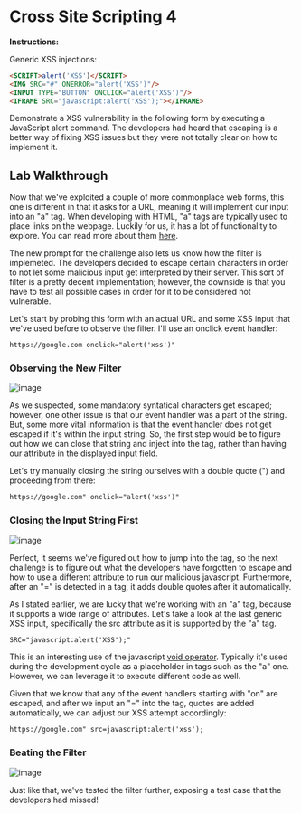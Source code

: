 # Cross Site Scripting 4

**Instructions:**

Generic XSS injections:
```HTML
<SCRIPT>alert('XSS')</SCRIPT>
<IMG SRC="#" ONERROR="alert('XSS')"/>
<INPUT TYPE="BUTTON" ONCLICK="alert('XSS')"/>
<IFRAME SRC="javascript:alert('XSS');"></IFRAME>
```

Demonstrate a XSS vulnerability in the following form by executing a JavaScript alert command. The developers had heard that escaping is a better way of fixing XSS issues but they were not totally clear on how to implement it.

## Lab Walkthrough

Now that we've exploited a couple of more commonplace web forms, this one is different in that it asks for a URL, meaning it will implement our input into an "a" tag. When developing with HTML, "a" tags are typically used to place links on the webpage. Luckily for us, it has a lot of functionality to explore. You can read more about them [here].

The new prompt for the challenge also lets us know how the filter is implemeted. The developers decided to escape certain characters in order to not let some malicious input get interpreted by their server. This sort of filter is a pretty decent implementation; however, the downside is that you have to test all possible cases in order for it to be considered not vulnerable. 

Let's start by probing this form with an actual URL and some XSS input that we've used before to observe the filter.
I'll use an onclick event handler:
```HTML
https://google.com onclick="alert('xss')"
```

### Observing the New Filter
![image](https://user-images.githubusercontent.com/66766340/147059997-828d2784-d074-405e-ab4c-0efdd3ce2076.png)

As we suspected, some mandatory syntatical characters get escaped; however, one other issue is that our event handler was a part of the string. But, some more vital information is that the event handler does not get escaped if it's within the input string. So, the first step would be to figure out how we can close that string and inject into the tag, rather than having our attribute in the displayed input field.

Let's try manually closing the string ourselves with a double quote (") and proceeding from there:
```HTML
https://google.com" onclick="alert('xss')"
```

### Closing the Input String First
![image](https://user-images.githubusercontent.com/66766340/147060713-47750181-6999-4ee3-8926-3bc47b299576.png)

Perfect, it seems we've figured out how to jump into the tag, so the next challenge is to figure out what the developers have forgotten to escape and how to use a different attribute to run our malicious javascript. Furthermore, after an "=" is detected in a tag, it adds double quotes after it automatically.

As I stated earlier, we are lucky that we're working with an "a" tag, because it supports a wide range of attributes. Let's take a look at the last generic XSS input, specifically the src attribute as it is supported by the "a" tag.
```HTML
SRC="javascript:alert('XSS');"
```

This is an interesting use of the javascript [void operator]. Typically it's used during the development cycle as a placeholder in tags such as the "a" one. However, we can leverage it to execute different code as well.

Given that we know that any of the event handlers starting with "on" are escaped, and after we input an "=" into the tag, quotes are added automatically, we can adjust our XSS attempt accordingly:
```HTML
https://google.com" src=javascript:alert('xss');
```

### Beating the Filter
![image](https://user-images.githubusercontent.com/66766340/147062318-2ddc40d2-ff23-491c-a974-d08e3a96c089.png)

Just like that, we've tested the filter further, exposing a test case that the developers had missed!

[here]: https://www.w3schools.com/tags/tag_a.asp
[void operator]: https://www.w3schools.com/jsref/jsref_operators.asp
